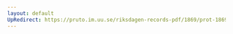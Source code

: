 ```yaml
---
layout: default
UpRedirect: https://pruto.im.uu.se/riksdagen-records-pdf/1869/prot-1869--fk--312/prot-1869--fk--312_013.pdf
---
```

